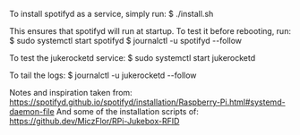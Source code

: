 To install spotifyd as a service, simply run:
$ ./install.sh

This ensures that spotifyd will run at startup.
To test it before rebooting, run:
$ sudo systemctl start spotifyd
$ journalctl -u spotifyd --follow

To test the jukerocketd service:
$ sudo systemctl start jukerocketd

To tail the logs:
$ journalctl -u jukerocketd --follow

Notes and inspiration taken from:
https://spotifyd.github.io/spotifyd/installation/Raspberry-Pi.html#systemd-daemon-file
And some of the installation scripts of:
https://github.dev/MiczFlor/RPi-Jukebox-RFID
